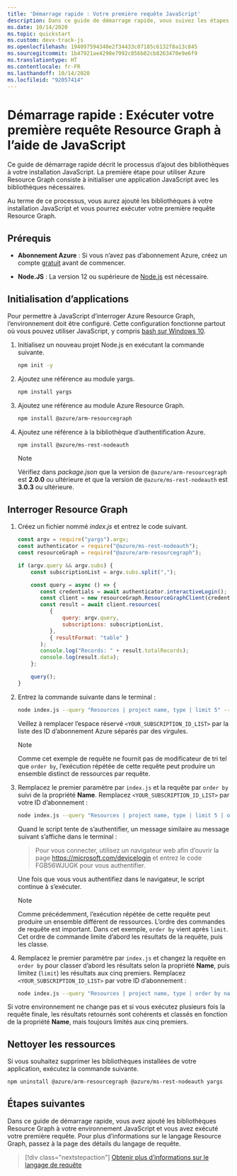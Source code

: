 ```yaml
---
title: 'Démarrage rapide : Votre première requête JavaScript'
description: Dans ce guide de démarrage rapide, vous suivez les étapes permettant d’activer la bibliothèque Resource Graph pour JavaScript et vous exécutez votre première requête.
ms.date: 10/14/2020
ms.topic: quickstart
ms.custom: devx-track-js
ms.openlocfilehash: 194097594340e2f34433c07185c6132f8a13c845
ms.sourcegitcommit: 1b47921ae4298e7992c856b82cb8263470e9e6f9
ms.translationtype: HT
ms.contentlocale: fr-FR
ms.lasthandoff: 10/14/2020
ms.locfileid: "92057414"
---
```

# <a name="quickstart-run-your-first-resource-graph-query-using-javascript"></a>Démarrage rapide : Exécuter votre première requête Resource Graph à l’aide de JavaScript

Ce guide de démarrage rapide décrit le processus d’ajout des bibliothèques à votre installation JavaScript. La première étape pour utiliser Azure Resource Graph consiste à initialiser une application JavaScript avec les bibliothèques nécessaires.

Au terme de ce processus, vous aurez ajouté les bibliothèques à votre installation JavaScript et vous pourrez exécuter votre première requête Resource Graph.

## <a name="prerequisites"></a>Prérequis

- **Abonnement Azure** : Si vous n’avez pas d’abonnement Azure, créez un compte [gratuit](https://azure.microsoft.com/free/) avant de commencer.

- **Node.JS** : La version 12 ou supérieure de [Node.js](https://nodejs.org/) est nécessaire.

## <a name="application-initialization"></a>Initialisation d’applications

Pour permettre à JavaScript d’interroger Azure Resource Graph, l’environnement doit être configuré. Cette configuration fonctionne partout où vous pouvez utiliser JavaScript, y compris [bash sur Windows 10](/windows/wsl/install-win10).

1. Initialisez un nouveau projet Node.js en exécutant la commande suivante.

   ```bash
   npm init -y
   ```

1. Ajoutez une référence au module yargs.

   ```bash
   npm install yargs
   ```

1. Ajoutez une référence au module Azure Resource Graph.

   ```bash
   npm install @azure/arm-resourcegraph
   ```

1. Ajoutez une référence à la bibliothèque d’authentification Azure.

   ```bash
   npm install @azure/ms-rest-nodeauth
   ```

   > [!NOTE]
   > Vérifiez dans _package.json_ que la version de `@azure/arm-resourcegraph` est **2.0.0** ou ultérieure et que la version de `@azure/ms-rest-nodeauth` est **3.0.3** ou ultérieure.

## <a name="query-the-resource-graph"></a>Interroger Resource Graph

1. Créez un fichier nommé _index.js_ et entrez le code suivant.

   ```javascript
   const argv = require("yargs").argv;
   const authenticator = require("@azure/ms-rest-nodeauth");
   const resourceGraph = require("@azure/arm-resourcegraph");

   if (argv.query && argv.subs) {
       const subscriptionList = argv.subs.split(",");

       const query = async () => {
          const credentials = await authenticator.interactiveLogin();
          const client = new resourceGraph.ResourceGraphClient(credentials);
          const result = await client.resources(
             {
                 query: argv.query,
                 subscriptions: subscriptionList,
             },
             { resultFormat: "table" }
          );
          console.log("Records: " + result.totalRecords);
          console.log(result.data);
       };

       query();
   }
   ```

1. Entrez la commande suivante dans le terminal :

   ```bash
   node index.js --query "Resources | project name, type | limit 5" --subs <YOUR_SUBSCRIPTION_ID_LIST>
   ```

   Veillez à remplacer l’espace réservé `<YOUR_SUBSCRIPTION_ID_LIST>` par la liste des ID d’abonnement Azure séparés par des virgules.

   > [!NOTE]
   > Comme cet exemple de requête ne fournit pas de modificateur de tri tel que `order by`, l’exécution répétée de cette requête peut produire un ensemble distinct de ressources par requête.

1. Remplacez le premier paramètre par `index.js` et la requête par `order by` suivi de la propriété **Name**. Remplacez `<YOUR_SUBSCRIPTION_ID_LIST>` par votre ID d’abonnement :

   ```bash
   node index.js --query "Resources | project name, type | limit 5 | order by name asc" --subs "<YOUR_SUBSCRIPTION_ID_LIST>"
   ```

   Quand le script tente de s’authentifier, un message similaire au message suivant s’affiche dans le terminal :

   > Pour vous connecter, utilisez un navigateur web afin d’ouvrir la page https://microsoft.com/devicelogin et entrez le code FGB56WJUGK pour vous authentifier.

   Une fois que vous vous authentifiez dans le navigateur, le script continue à s’exécuter.

   > [!NOTE]
   > Comme précédemment, l’exécution répétée de cette requête peut produire un ensemble différent de ressources. L’ordre des commandes de requête est important. Dans cet exemple, `order by` vient après `limit`. Cet ordre de commande limite d’abord les résultats de la requête, puis les classe.

1. Remplacez le premier paramètre par `index.js` et changez la requête en `order by` pour classer d’abord les résultats selon la propriété **Name**, puis limitez (`limit`) les résultats aux cinq premiers. Remplacez `<YOUR_SUBSCRIPTION_ID_LIST>` par votre ID d’abonnement :

   ```bash
   node index.js --query "Resources | project name, type | order by name asc | limit 5" --subs "<YOUR_SUBSCRIPTION_ID_LIST>"
   ```

Si votre environnement ne change pas et si vous exécutez plusieurs fois la requête finale, les résultats retournés sont cohérents et classés en fonction de la propriété **Name**, mais toujours limités aux cinq premiers.

## <a name="clean-up-resources"></a>Nettoyer les ressources

Si vous souhaitez supprimer les bibliothèques installées de votre application, exécutez la commande suivante.

```bash
npm uninstall @azure/arm-resourcegraph @azure/ms-rest-nodeauth yargs
```

## <a name="next-steps"></a>Étapes suivantes

Dans ce guide de démarrage rapide, vous avez ajouté les bibliothèques Resource Graph à votre environnement JavaScript et vous avez exécuté votre première requête. Pour plus d’informations sur le langage Resource Graph, passez à la page des détails du langage de requête.

> [!div class="nextstepaction"]
> [Obtenir plus d’informations sur le langage de requête](./concepts/query-language.md)